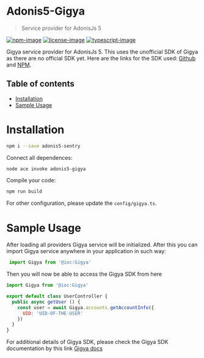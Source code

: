 # Adonis5-Gigya
> Service provider for AdonisJs 5

[![npm-image]][npm-url] [![license-image]][license-url] [![typescript-image]][typescript-url]

Gigya service provider for AdonisJs 5. This uses the unofficial SDK of Gigya as there are no official SDK yet. Here are the links for the SDK used: [Github](https://github.com/scotthovestadt/gigya) and [NPM](https://www.npmjs.com/package/gigya).

## Table of contents

- [Installation](#installation)
- [Sample Usage](#sample-usage)

# Installation
```bash
npm i --save adonis5-sentry
```
Connect all dependences:
```bash
node ace invoke adonis5-gigya
```
Compile your code:
```bash
npm run build
```
For other configuration, please update the `config/gigya.ts`.

# Sample Usage
After loading all providers Gigya service will be initialized. After this you can import Gigya service anywhere in your application in such way:
```js
 import Gigya from '@ioc:Gigya'
```
Then you will now be able to access the Gigya SDK from here
  ```js
  import Gigya from '@ioc:Gigya'

  export default class UserController {
    public async getUser () {
      const user = await Gigya.accounts.getAccountInfo({
        UID: 'UID-OF-THE-USER'
      })
    }
  }
  ```

For additional details of Gigya SDK, please check the Gigya SDK documentation by this link [Gigya docs](https://github.com/scotthovestadt/gigya#readme)

[npm-image]: https://img.shields.io/npm/v/adonis5-gigya.svg?style=for-the-badge&logo=npm
[npm-url]: https://npmjs.org/package/adonis5-gigya "npm"

[license-image]: https://img.shields.io/npm/l/adonis5-gigya?color=blueviolet&style=for-the-badge
[license-url]: LICENSE.md "license"

[typescript-image]: https://img.shields.io/badge/Typescript-294E80.svg?style=for-the-badge&logo=typescript
[typescript-url]:  "typescript"
